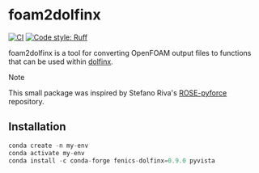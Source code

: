 # foam2dolfinx

[![CI](https://github.com/festim-dev/FESTIM/actions/workflows/ci.yml/badge.svg)](https://github.com/festim-dev/FESTIM/actions/workflows/ci.yml)
[![Code style: Ruff](https://img.shields.io/endpoint?url=https://raw.githubusercontent.com/astral-sh/ruff/main/assets/badge/v2.json)](https://github.com/astral-sh/ruff)

foam2dolfinx is a tool for converting OpenFOAM output files to functions that can be used within [dolfinx](https://github.com/FEniCS/dolfinx).

> [!NOTE]  
> This small package was inspired by Stefano Riva's [ROSE-pyforce](https://github.com/ERMETE-Lab/ROSE-pyforce) repository.

## Installation

```python
conda create -n my-env
conda activate my-env
conda install -c conda-forge fenics-dolfinx=0.9.0 pyvista
```